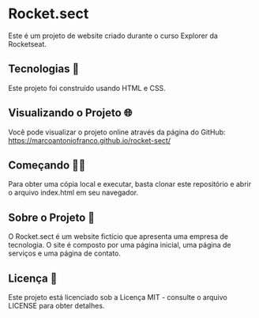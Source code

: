 # Rocket.sect

Este é um projeto de website criado durante o curso Explorer da Rocketseat.

## Tecnologias 🚀

Este projeto foi construído usando HTML e CSS.

## Visualizando o Projeto 🌐

Você pode visualizar o projeto online através da página do GitHub: https://marcoantoniofranco.github.io/rocket-sect/


## Começando 🏃‍♀️

Para obter uma cópia local e executar, basta clonar este repositório e abrir o arquivo index.html em seu navegador.

## Sobre o Projeto 🌟

O Rocket.sect é um website fictício que apresenta uma empresa de tecnologia. O site é composto por uma página inicial, uma página de serviços e uma página de contato.

## Licença 📝

Este projeto está licenciado sob a Licença MIT - consulte o arquivo LICENSE para obter detalhes.
